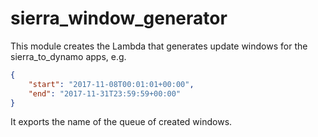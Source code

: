 # sierra_window_generator

This module creates the Lambda that generates update windows for the sierra_to_dynamo apps, e.g.

```json
{
    "start": "2017-11-08T00:01:01+00:00",
    "end": "2017-11-31T23:59:59+00:00"
}
```

It exports the name of the queue of created windows.
